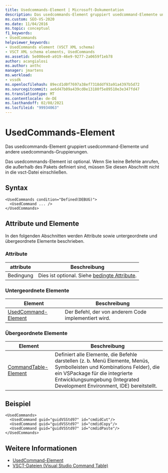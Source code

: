 ```yaml
---
title: Usedcommands-Element | Microsoft-Dokumentation
description: Das usedcommands-Element gruppiert usedcommand-Elemente und andere usedcommands-Gruppierungen. Das usedcommands-Element ist optional.
ms.custom: SEO-VS-2020
ms.date: 11/04/2016
ms.topic: conceptual
f1_keywords:
- UsedCommands
helpviewer_keywords:
- UsedCommands element (VSCT XML schema)
- VSCT XML schema elements, UsedCommands
ms.assetid: 5e000ee0-a919-46e9-9277-2a0659f1eb78
author: acangialosi
ms.author: anthc
manager: jmartens
ms.workload:
- vssdk
ms.openlocfilehash: 89ecd1d0f7697a38ef7318ddf93a91a4397b5d72
ms.sourcegitcommit: ae6d47b09a439cd0e13180f5e89510e3e347fd47
ms.translationtype: MT
ms.contentlocale: de-DE
ms.lasthandoff: 02/08/2021
ms.locfileid: "99934063"
---
```

# <a name="usedcommands-element"></a>UsedCommands-Element
Das usedcommands-Element gruppiert usedcommand-Elemente und andere usedcommands-Gruppierungen.

 Das usedcommands-Element ist optional. Wenn Sie keine Befehle anrufen, die außerhalb des Pakets definiert sind, müssen Sie diesen Abschnitt nicht in die vsct-Datei einschließen.

## <a name="syntax"></a>Syntax

```
<UsedCommands condition="Defined(DEBUG)">
  <UsedCommand ... />
</UsedCommands>
```

## <a name="attributes-and-elements"></a>Attribute und Elemente
 In den folgenden Abschnitten werden Attribute sowie untergeordnete und übergeordnete Elemente beschrieben.

### <a name="attributes"></a>Attribute

|attribute|Beschreibung|
|---------------|-----------------|
|Bedingung|Dies ist optional. Siehe [bedingte Attribute](../extensibility/vsct-xml-schema-conditional-attributes.md).|

### <a name="child-elements"></a>Untergeordnete Elemente

|Element|Beschreibung|
|-------------|-----------------|
|[UsedCommand-Element](../extensibility/usedcommand-element.md)|Der Befehl, der von anderem Code implementiert wird.|

### <a name="parent-elements"></a>Übergeordnete Elemente

|Element|Beschreibung|
|-------------|-----------------|
|[CommandTable-Element](../extensibility/commandtable-element.md)|Definiert alle Elemente, die Befehle darstellen (z. b. Menü Elemente, Menüs, Symbolleisten und Kombinations Felder), die ein VSPackage für die integrierte Entwicklungsumgebung (Integrated Development Environment, IDE) bereitstellt.|

## <a name="example"></a>Beispiel

```
<UsedCommands>
  <UsedCommand guid="guidVSStd97" id="cmdidCut"/>
  <UsedCommand guid="guidVSStd97" id="cmdidCopy"/>
  <UsedCommand guid="guidVSStd97" id="cmdidPaste"/>
</UsedCommands>
```

## <a name="see-also"></a>Weitere Informationen
- [UsedCommand-Element](../extensibility/usedcommand-element.md)
- [VSCT-Dateien (Visual Studio Command Table)](../extensibility/internals/visual-studio-command-table-dot-vsct-files.md)
